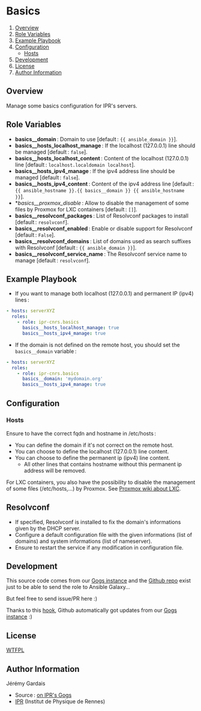 # Basics

1. [Overview](#overview)
2. [Role Variables](#role-variables)
3. [Example Playbook](#example-playbook)
4. [Configuration](#configuration)
    * [Hosts](#hosts)
5. [Development](#development)
6. [License](#license)
7. [Author Information](#author-information)

## Overview

Manage some basics configuration for IPR's servers.

## Role Variables

* **basics__domain** : Domain to use [default : `{{ ansible_domain }}`].
* **basics__hosts_localhost_manage** : If the localhost (127.0.0.1) line should be managed [default : `false`].
* **basics__hosts_localhost_content** : Content of the localhost (127.0.0.1) line [default : `localhost.localdomain localhost`].
* **basics__hosts_ipv4_manage** : If the ipv4 address line should be managed [default : `false`].
* **basics__hosts_ipv4_content** : Content of the ipv4 address line [default : `{{ ansible_hostname }}.{{ basics__domain }} {{ ansible_hostname }}`].
* **basics__proxmox_*disable** : Allow to disable the management of some files by Proxmox for LXC containers [default : `[]`].
* **basics__resolvconf_packages** : List of Resolvconf packages to install [default : `resolvconf`].
* **basics__resolvconf_enabled** : Enable or disable support for Resolvconf [default : `False`].
* **basics__resolvconf_domains** : List of domains used as search suffixes with Resolvconf [default : `{{ ansible_domain }}`].
* **basics__resolvconf_service_name** : The Resolvconf service name to manage [default : `resolvconf`].

## Example Playbook

* If you want to manage both localhost (127.0.0.1) and permanent IP (ipv4) lines :

``` yml
- hosts: serverXYZ
  roles:
    - role: ipr-cnrs.basics
      basics__hosts_localhost_manage: true
      basics__hosts_ipv4_manage: true
```

* If the domain is not defined on the remote host, you should set the `basics__domain` variable :

``` yml
- hosts: serverXYZ
  roles:
    - role: ipr-cnrs.basics
      basics__domain: 'mydomain.org'
      basics__hosts_ipv4_manage: true
````

## Configuration

### Hosts

Ensure to have the correct fqdn and hostname in /etc/hosts :
- You can define the domain if it's not correct on the remote host.
- You can choose to define the localhost (127.0.0.1) line content.
- You can choose to define the permanent ip (ipv4) line content.
  - All other lines that contains hostname without this permanent ip address will be removed.

For LXC containers, you also have the possibility to disable the management of some files (/etc/hosts,…) by Proxmox. See [Proxmox wiki about LXC][wiki proxmox lxc].

## Resolvconf

* If specified, Resolvconf is installed to fix the domain's informations given by the DHCP server.
* Configure a default configuration file with the given informations (list of domains) and system informations (list of nameserver).
* Ensure to restart the service if any modification in configuration file.

## Development

This source code comes from our [Gogs instance][basics source] and the [Github repo][basics github] exist just to be able to send the role to Ansible Galaxy…

But feel free to send issue/PR here :)

Thanks to this [hook][gogs to github hook], Github automatically got updates from our [Gogs instance][basics source] :)

## License

[WTFPL][wtfpl website]

## Author Information

Jérémy Gardais
* Source : [on IPR's Gogs][basics source]
* [IPR][ipr website] (Institut de Physique de Rennes)

[gogs to github hook]: https://stackoverflow.com/a/21998477
[basics source]: https://git.ipr.univ-rennes1.fr/cellinfo/ansible.basics
[basics github]: https://github.com/ipr-cnrs/basics
[wtfpl website]: http://www.wtfpl.net/about/
[ipr website]: https://ipr.univ-rennes1.fr/
[wiki proxmox lxc]: https://pve.proxmox.com/wiki/Linux_Container#_guest_operating_system_configuration

